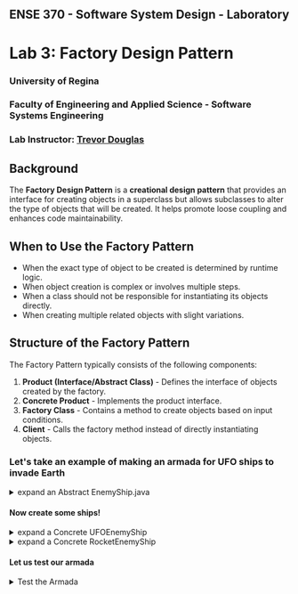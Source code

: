 ## ENSE 370 - Software System Design - Laboratory

# Lab 3: Factory Design Pattern
### University of Regina
### Faculty of Engineering and Applied Science - Software Systems Engineering

### Lab Instructor: [Trevor Douglas](mailto:trevor.douglas@uregina.ca)

## Background
 
The **Factory Design Pattern** is a **creational design pattern** that provides an interface for creating objects in a superclass but allows subclasses to alter the type of objects that will be created. It helps promote loose coupling and enhances code maintainability.

## When to Use the Factory Pattern
- When the exact type of object to be created is determined by runtime logic.
- When object creation is complex or involves multiple steps.
- When a class should not be responsible for instantiating its objects directly.
- When creating multiple related objects with slight variations.

## Structure of the Factory Pattern
The Factory Pattern typically consists of the following components:
1. **Product (Interface/Abstract Class)** - Defines the interface of objects created by the factory.
2. **Concrete Product** - Implements the product interface.
3. **Factory Class** - Contains a method to create objects based on input conditions.
4. **Client** - Calls the factory method instead of directly instantiating objects.

### Let's take an example of making an armada for UFO ships to invade Earth
<details>

<summary>expand an Abstract EnemyShip.java</summary>

in `EnemyShip.java`

```java
abstract class EnemyShip {
    protected String name;
    protected double amtDamage;

    public void followHeroShip() {
        System.out.println(name + " is following the hero ship.");
    }

    public void displayEnemyShip() {
        System.out.println(name + " is on the screen.");
    }

    public void enemyShipShoots() {
        System.out.println(name + " attacks and does " + amtDamage + " damage.");
    }

    public void setDamage(double damage) {
        this.amtDamage = damage;
    }
}

```

</details>

#### Now create some ships!
<details>

<summary>expand a Concrete UFOEnemyShip</summary>

in `UFOEnemyShip`

```java
class UFOEnemyShip extends EnemyShip {
    public UFOEnemyShip() {
        name = "UFO Enemy Ship";
        amtDamage = 20.0;
    }

    public void setName(String name) {
        this.name = name;
    }

    public String getName() {
        return name;
    }
}
```

</details>

<details>

<summary>expand a Concrete RocketEnemyShip</summary>

in `RocketEnemyShip`

```java
class RocketEnemyShip extends EnemyShip {
    public RocketEnemyShip() {
        name = "Rocket Enemy Ship";
        amtDamage = 30.0;
    }

    public void setName(String name) {
        this.name = name;
    }

    public String getName() {
        return name;
    }
}

```

</details>

#### Let us test our armada

<details>

<summary>Test the Armada</summary>

in `EnemyShipTesting`

```java
public class EnemyShipTesting {
    
    public static void main(String[] args){

        EnemyShip ufoShip = new UFOEnemyShip();
        doStuffToEnemy(ufoShip);


        EnemyShip rocketShip = new RocketEnemyShip();
        doStuffToEnemy(rocketShip);


    }

    public static void doStuffToEnemy(EnemyShip anEnemyShip){

        anEnemyShip.displayEnemyShip();
        anEnemyShip.followHeroShip();
        anEnemyShip.enemyShipShoots();
    }
}
```
<\details>


### Factory Pattern Example
Suppose we wanted to create a factory to build enemy UFO Ships?  [Reference Derek Banas](https://www.youtube.com/watch?v=ub0DXaeV6hA&t=451s)

```mermaid
classDiagram
    direction LR
    class EnemyShip~abstract~ {
        - name: String
        - amtDamage: double
        +followHeroShip(): void
        +displayEnemyShip(): void
        +enemyShipShoots(): void
        +setDamage(double): void
    }
    class UFOEnemyShip {
        +setName(String): void
        +getName(): String
    }
    class RocketEnemyShip {
        +setName(String): void
        +getName(): String
    }
    class EnemyShipFactory~factory~{
        + makeEnemyShip(String): EnemyShip
    }
    class Client {
        
    }

    Client --> EnemyShipFactory
    EnemyShipFactory ..> EnemyShip
    UFOEnemyShip --|> EnemyShip
    RocketEnemyShip --|> EnemyShip 

```

<details>

<summary>expand EnemyShip.java</summary>

in `EnemyShip.java`

```java
abstract class EnemyShip {
    protected String name;
    protected double amtDamage;

    public void followHeroShip() {
        System.out.println(name + " is following the hero ship.");
    }

    public void displayEnemyShip() {
        System.out.println(name + " is on the screen.");
    }

    public void enemyShipShoots() {
        System.out.println(name + " attacks and does " + amtDamage + " damage.");
    }

    public void setDamage(double damage) {
        this.amtDamage = damage;
    }
}

```

</details>




## Advantages of Factory Pattern
- **Encapsulation of Object Creation**: The creation logic is moved to the factory, reducing dependencies in the client code.
- **Code Maintainability**: New product types can be added without modifying existing client code.
- **Improved Scalability**: Easy to extend by adding new product types without modifying factory logic significantly.
- **Loose Coupling**: The client code depends on abstractions rather than specific implementations.

## Disadvantages
- **Increased Complexity**: Additional classes and interfaces may increase complexity.
- **Limited to a Single Factory Class**: In some cases, having a single factory class might become a bottleneck.

## Conclusion
The **Factory Design Pattern** is a powerful creational pattern that enhances modularity, scalability, and flexibility in software design. It is widely used in frameworks and libraries where object creation needs to be abstracted and controlled. By using factories, you can decouple the client code from the object creation process, making your application easier to maintain and extend.

---
Would you like a real-world example using another language like Python or JavaScript?

